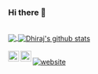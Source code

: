 ### Hi there 👋
<br/>

<!--
**dhiraj-ydv/dhiraj-ydv** is a ✨ _special_ ✨ repository because its `README.md` (this file) appears on your GitHub profile.

Here are some ideas to get you started:

- 🔭 I’m currently working on ...
- 🌱 I’m currently learning ...
- 👯 I’m looking to collaborate on ...
- 🤔 I’m looking for help with ...
- 💬 Ask me about ...
- 📫 How to reach me: ...
- 😄 Pronouns: ...
- ⚡ Fun fact: ...
-->



<a href="https://github.com/dhiraj-ydv">
  <img align="center" src="https://github-readme-stats.vercel.app/api/top-langs/?username=dhiraj-ydv&theme=light&hide_langs_below=1" />
</a>
<a href="https://github.com/dhiraj-ydv">
 <img align="center" src="https://github-readme-stats.vercel.app/api?username=dhiraj-ydv&show_icons=true&theme=light&line_height=27" alt="Dhiraj's github stats"/>
</a>

<br/>
<br/>

<a href="https://twitter.com/DhirajY841">
  <img align="left" alt="dhiraj's Twitter" width="22px" src="https://cdn.jsdelivr.net/npm/simple-icons@v3/icons/twitter.svg" />
</a>

<a href="https://linkedin.com/in/dhiraj-yadav-248b611a6">
  <img align="left" alt="dhiraj's Linkdein" width="22px" src="https://cdn.jsdelivr.net/npm/simple-icons@v3/icons/linkedin.svg" />
</a>

[![website](https://img.shields.io/badge/PersonalWebsite-dhirajyadav.ninja-2648ff?style=flat-square&logo=google-chrome)](https://dhirajyadav.ninja/)
